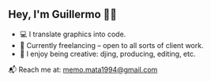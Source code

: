 ## Hey, I'm Guillermo 👊🏽

- 💻 I translate graphics into code.
- 🎯 Currently freelancing – open to all sorts of client work.
- 🎨 I enjoy being creative: djing, producing, editing, etc.

📬 Reach me at: memo.mata1994@gmail.com
